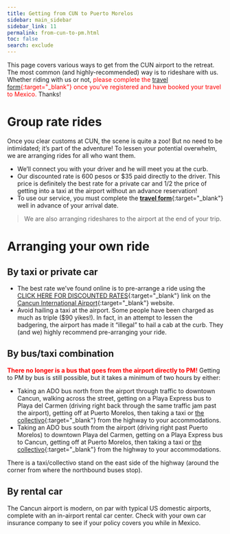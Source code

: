 ```yaml
---
title: Getting from CUN to Puerto Morelos
sidebar: main_sidebar
sidebar_link: 11
permalink: from-cun-to-pm.html
toc: false
search: exclude
---
```


This page covers various ways to get from the CUN airport to the retreat. The most common (and highly-recommended) way is to  rideshare with us. Whether riding with us or not, <span style="color: red">please complete the [travel form](https://docs.google.com/forms/d/e/1FAIpQLSex7cyDs_Xf33rAxqU2S749xG_MB4lMQk3fPvF_p0JkkoKyTg/viewform){:target="_blank"} once you’ve registered and have booked your travel to Mexico.</span> Thanks!

# Group rate rides

Once you clear customs at CUN, the scene is quite a zoo! But no need to be intimidated; it’s part of the adventure! To lessen your potential overwhelm, we are arranging rides for all who want them. 

- We’ll connect you with your driver and he will meet you at the curb.
- Our discounted rate is 600 pesos or $35 paid directly to the driver. This price is definitely the best rate for a private car and 1/2 the price of getting into a taxi at the airport without an advance reservation!
- To use our service, you must complete the [**travel form**](https://docs.google.com/forms/d/e/1FAIpQLSex7cyDs_Xf33rAxqU2S749xG_MB4lMQk3fPvF_p0JkkoKyTg/viewform){:target="_blank"} well in advance of your arrival date.

> We are also arranging rideshares to the airport at the end of your trip.

# Arranging your own ride

## By taxi or private car

- The best rate we’ve found online is to pre-arrange a ride using the [CLICK HERE FOR DISCOUNTED RATES](https://cancun.ridebitsapp.com/central/new_reservation){:target="_blank"} link on the [Cancun International Airport](https://www.cancunairport.com/taxi.html){:target="_blank"} website.
- Avoid hailing a taxi at the airport. Some people have been charged as much as triple ($90 yikes!). In fact, in an attempt to lessen the badgering, the airport has made it “illegal” to hail a cab at the curb. They (and we) highly recommend pre-arranging your ride. 

## By bus/taxi combination

<span style="color: red">**There no longer is a bus that goes from the airport directly to PM!**</span> Getting to PM by bus is still possible, but it takes a minimum of two hours by either:

- Taking an ADO bus north from the airport through traffic to downtown Cancun, walking across the street, getting on a Playa Express bus to Playa del Carmen (driving right back through the same traffic jam past the airport), getting off at Puerto Morelos, then taking a taxi or [the collectivo](https://puertomorelos.mx/producto/colectivos/){:target="_blank"} from the highway to your accommodations.
- Taking an ADO bus south from the airport (driving right past Puerto Morelos) to downtown Playa del Carmen, getting on a Playa Express bus to Cancun, getting off at Puerto Morelos, then taking a taxi  or [the collectivo](https://puertomorelos.mx/producto/colectivos/){:target="_blank"} from the highway to your accommodations.

There is a taxi/collectivo stand on the east side of the highway (around the corner from where the northbound buses stop).

## By rental car

The Cancun airport is modern, on par with typical US domestic airports, complete with an in-airport rental car center. Check with your own car insurance company to see if your policy covers you while in Mexico.